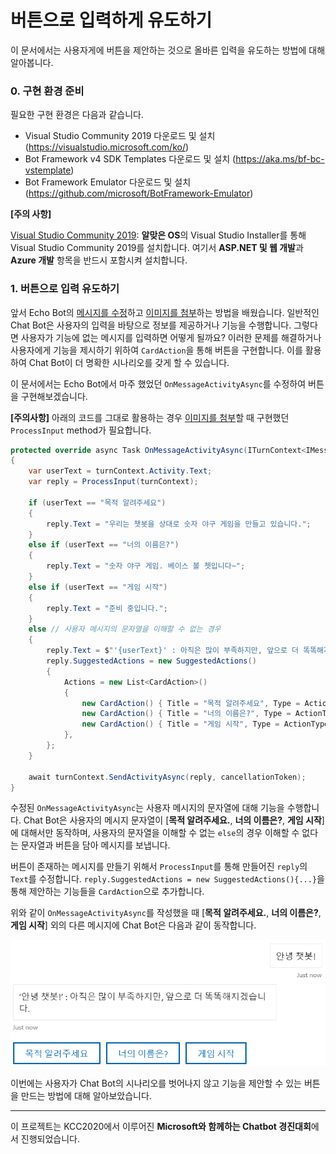 # 버튼으로 입력하게 유도하기

이 문서에서는 사용자게에 버튼을 제안하는 것으로 올바른 입력을 유도하는 방법에 대해 알아봅니다.



### 0. 구현 환경 준비

필요한 구현 환경은 다음과 같습니다.

- Visual Studio Community 2019 다운로드 및 설치 (https://visualstudio.microsoft.com/ko/)
- Bot Framework v4 SDK Templates  다운로드 및 설치 (https://aka.ms/bf-bc-vstemplate)
- Bot Framework Emulator 다운로드 및 설치 (https://github.com/microsoft/BotFramework-Emulator)

**[주의 사항]**

<u>Visual Studio Community 2019</u>: **알맞은 OS**의 Visual Studio Installer를 통해  Visual Studio Community 2019를 설치합니다. 여기서 **ASP.NET 및 웹 개발**과 **Azure 개발** 항목을 반드시 포함시켜 설치합니다.



### 1. 버튼으로 입력 유도하기

앞서 Echo Bot의 [메시지를 수정](https://github.com/BullsAndCowsBot/chatbot/blob/master/tutorial/1_modify_message.md)하고 [이미지를 첨부](https://github.com/BullsAndCowsBot/chatbot/blob/master/tutorial/2_attachment_image.md)하는 방법을 배웠습니다. 일반적인 Chat Bot은 사용자의 입력을 바탕으로 정보를 제공하거나 기능을 수행합니다. 그렇다면 사용자가 기능에 없는 메시지를 입력하면 어떻게 될까요? 이러한 문제를 해결하거나 사용자에게 기능을 제시하기 위하여 `CardAction`을 통해 버튼을 구현합니다. 이를 활용하여 Chat Bot이 더 명확한 시나리오를 갖게 할 수 있습니다.

이 문서에서는 Echo Bot에서 마주 했었던 `OnMessageActivityAsync`를 수정하여 버튼을 구현해보겠습니다.

**[주의사항]** 아래의 코드를 그대로 활용하는 경우 [이미지를 첨부](https://github.com/BullsAndCowsBot/chatbot/blob/master/tutorial/2_attachment_image.md)할 때 구현했던 `ProcessInput` method가 필요합니다.

```c#
protected override async Task OnMessageActivityAsync(ITurnContext<IMessageActivity> turnContext, CancellationToken cancellationToken)
{
	var userText = turnContext.Activity.Text;
	var reply = ProcessInput(turnContext);

	if (userText == "목적 알려주세요")
	{
		reply.Text = "우리는 챗봇을 상대로 숫자 야구 게임을 만들고 있습니다.";
	}
	else if (userText == "너의 이름은?")
	{
		reply.Text = "숫자 야구 게임. 베이스 볼 쳇입니다~";
	}
	else if (userText == "게임 시작")
	{
		reply.Text = "준비 중입니다.";
	}
	else // 사용자 메시지의 문자열을 이해할 수 없는 경우
	{
		reply.Text = $"'{userText}' : 아직은 많이 부족하지만, 앞으로 더 똑똑해지겠습니다.";
		reply.SuggestedActions = new SuggestedActions()
		{
			Actions = new List<CardAction>()
			{
				new CardAction() { Title = "목적 알려주세요", Type = ActionTypes.ImBack, Value = "목적 알려주세요" },
				new CardAction() { Title = "너의 이름은?", Type = ActionTypes.ImBack, Value = "너의 이름은?" },
				new CardAction() { Title = "게임 시작", Type = ActionTypes.ImBack, Value = "게임 시작" },
			},
		};
	}

	await turnContext.SendActivityAsync(reply, cancellationToken);
}
```

수정된 `OnMessageActivityAsync`는 사용자 메시지의 문자열에 대해 기능을 수행합니다. Chat Bot은 사용자의 메시지 문자열이 [**목적 알려주세요.**, **너의 이름은?**, **게임 시작**]에 대해서만 동작하며, 사용자의 문자열을 이해할 수 없는 `else`의 경우 이해할 수 없다는 문자열과 버튼을 담아 메시지를 보냅니다.

버튼이 존재하는 메시지를 만들기 위해서  `ProcessInput`를 통해 만들어진 `reply`의 `Text`를 수정합니다. `reply.SuggestedActions = new SuggestedActions(){...}`을 통해 제안하는 기능들을 `CardAction`으로 추가합니다.

위와 같이 `OnMessageActivityAsync`를 작성했을 때  [**목적 알려주세요.**, **너의 이름은?**, **게임 시작**] 외의 다른 메시지에 Chat Bot은 다음과 같이 동작합니다.

<img src="..\imgs\button_example.png"/>

이번에는 사용자가 Chat Bot의 시나리오를 벗어나지 않고 기능을 제안할 수 있는 버튼을 만드는 방법에 대해 알아보았습니다.

------

이 프로젝트는 KCC2020에서 이루어진 **Microsoft와 함께하는 Chatbot 경진대회**에서 진행되었습니다.



